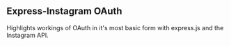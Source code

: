 ## Express-Instagram OAuth

Highlights workings of OAuth in it's most basic form with express.js and the Instagram API.

